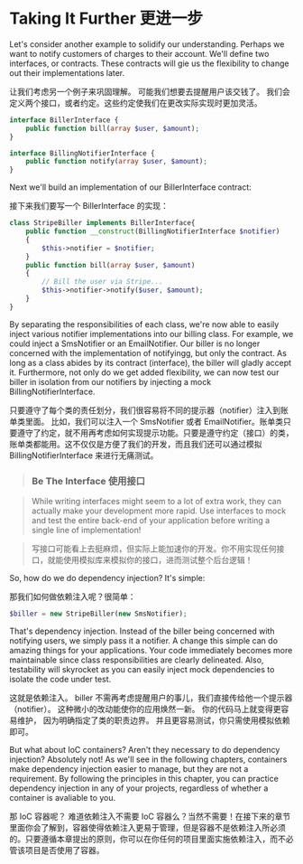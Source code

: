 
# Taking It Further 更进一步

Let's consider another example to solidify our understanding. Perhaps we want to notify customers of charges to their account. We'll define two interfaces, or contracts. These contracts will gie us the flexibility to change out their implementations later.

让我们考虑另一个例子来巩固理解。 可能我们想要去提醒用户该交钱了。 我们会定义两个接口，或者约定。这些约定使我们在更改实际实现时更加灵活。

```php
interface BillerInterface {
    public function bill(array $user, $amount);
}

interface BillingNotifierInterface {
    public function notify(array $user, $amount);
}
```

Next we'll build an implementation of our BillerInterface contract:

接下来我们要写一个 BillerInterface 的实现：

```php
class StripeBiller implements BillerInterface{
    public function __construct(BillingNotifierInterface $notifier)
    {
        $this->notifier = $notifier;
    }
    public function bill(array $user, $amount)
    {
        // Bill the user via Stripe...
        $this->notifier->notify($user, $amount);
    }
}
```

By separating the responsibilities of each class, we're now able to easily inject various notifier implementations into our billing class. For example, we could inject a SmsNotifier or an EmailNotifier. Our biller is no longer concerned with the implementation of notifyingg, but only the contract. As long as a class abides by its contract (interface), the biller will gladly accept it. Furthermore, not only do we get added flexibility, we can now test our biller in isolation from our notifiers by injecting a mock BillingNotifierInterface.

只要遵守了每个类的责任划分，我们很容易将不同的提示器（notifier）注入到账单类里面。 比如，我们可以注入一个 SmsNotifier 或者 EmailNotifier。账单类只要遵守了约定，就不用再考虑如何实现提示功能。只要是遵守约定（接口）的类， 账单类都能用。这不仅仅是方便了我们的开发，而且我们还可以通过模拟 BillingNotifierInterface 来进行无痛测试。

> ### Be The Interface 使用接口

> While writing interfaces might seem to a lot of extra work, they can actually make your development more rapid. Use interfaces to mock and test the entire back-end of your application before writing a single line of implementation!

> 写接口可能看上去挺麻烦，但实际上能加速你的开发。你不用实现任何接口，就能使用模拟库来模拟你的接口，进而测试整个后台逻辑！

So, how do we do dependency injection? It's simple:

那我们如何做依赖注入呢？很简单：

```php
$biller = new StripeBiller(new SmsNotifier);
```

That's dependency injection. Instead of the biller being concerned with notifying users, we simply pass it a notifier. A change this simple can do amazing things for your applications. Your code immediately becomes more maintainable since class responsibilities are clearly delineated. Also, testability will skyrocket as you can easily inject mock dependencies to isolate the code under test.

这就是依赖注入。 biller 不需再考虑提醒用户的事儿，我们直接传给他一个提示器（notifier）。 这种微小的改动能使你的应用焕然一新。 你的代码马上就变得更容易维护， 因为明确指定了类的职责边界。 并且更容易测试，你只需使用模拟依赖即可。

But what about IoC containers? Aren't they necessary to do dependency injection? Absolutely not! As we'll see in the following chapters, containers make dependency injection easier to manage, but they are not a requirement. By following the principles in this chapter, you can practice dependency injection in any of your projects, regardless of whether a container is avaliable to you.

那 IoC 容器呢？ 难道依赖注入不需要 IoC 容器么？当然不需要！在接下来的章节里面你会了解到，容器使得依赖注入更易于管理，但是容器不是依赖注入所必须的。只要遵循本章提出的原则，你可以在你任何的项目里面实施依赖注入，而不必管该项目是否使用了容器。
